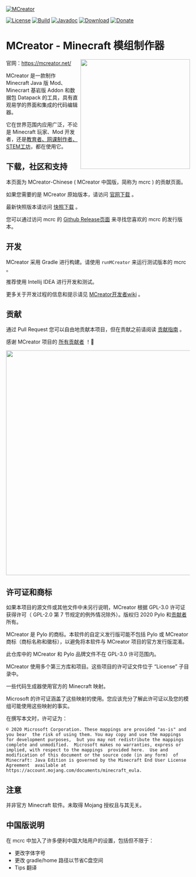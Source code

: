 [![MCreator](https://mcreator.net/image/brand/mcreator300s.png)](https://mcreator.net/)

[![License](https://img.shields.io/badge/License-GPLv3-blue.svg?style=flat-square)](https://github.com/MCreator/MCreator/blob/master/LICENSE.txt)
[![Build](https://img.shields.io/github/workflow/status/MCreator/MCreator/Build%20and%20test?style=flat-square)](https://github.com/MCreator/MCreator/actions/workflows/test.yml)
[![Javadoc](https://img.shields.io/badge/java-doc-%44cc11?style=flat-square)](https://mcreator.github.io/MCreator)
[![Download](https://img.shields.io/badge/Download-release-%2393c54b?style=flat-square)](https://mcreator.net/download)
[![Donate](https://img.shields.io/badge/Donate-%E2%99%A1-%23ff7c00?style=flat-square)](https://mcreator.net/donate)

# MCreator - Minecraft 模组制作器

<img align="right" width="300" src="https://mcreator.net/image/mcreatoruifront.png">

官网：https://mcreator.net/

MCreator 是一款制作 Minecraft Java 版 Mod、Minecrart 基岩版 Addon 和数据包 Datapack 的工具，具有直观易学的界面和集成的代码编辑器。

它在世界范围内应用广泛，不论是 Minecraft 玩家、Mod 开发者，还是[教育者、网课制作者、STEM工坊](https://mcreator.net/education)，都在使用它。

## 下载，社区和支持

本页面为 MCreator-Chinese ( MCreator 中国版，简称为 mcrc ) 的贡献页面。

如果您需要的是 MCreator 原始版本，请访问 [官网下载](https://mcreator.net/download) 。

最新快照版本请访问 [快照下载](https://mcreator.net/download/snapshots) 。

您可以通过访问 mcrc 的 [Github Release页面](https://github.com/cdc12345/MCreator-Chinese/releases) 来寻找您喜欢的 mcrc 的发行版本。

## 开发

MCreator 采用 Gradle 进行构建。请使用 `runMCreator` 来运行测试版本的 mcrc 。

推荐使用 Intellij IDEA 进行开发和测试。

更多关于开发过程的信息和提示请见 [MCreator开发者wiki](https://github.com/MCreator/MCreator/wiki) 。

## 贡献

通过 Pull Request 您可以自由地贡献本项目，但在贡献之前请阅读 [贡献指南](CONTRIBUTING.md) 。

感谢 MCreator 项目的 [所有贡献者](https://github.com/MCreator/MCreator/graphs/contributors) ！💚

<a href="https://github.com/cdc12345/MCreator-Chinese/graphs/contributors">
  <img src="https://contrib.rocks/image?repo=cdc12345/MCreator-Chinese" width="615"/>
</a>

## 许可证和商标

如果本项目的源文件或其他文件中未另行说明，MCreator 根据 GPL-3.0 许可证获得许可（ GPL-2.0 第 7 节规定的例外情况除外）。版权归 2020 Pylo 和[贡献者](https://github.com/MCreator/MCreator/graphs/contributors)所有。

MCreator 是 Pylo 的商标。本软件的自定义发行版可能不包括 Pylo 或 MCreator 商标（商标名称和徽标），以避免将本软件与 MCreator 项目的官方发行版混淆。

此仓库中的 MCreator 和 Pylo 品牌文件不在 GPL-3.0 许可范围内。

MCreator 使用多个第三方库和项目。这些项目的许可证文件位于 “License” 子目录中。

一些代码生成器使用官方的 Minecraft 映射。

Microsoft 的许可证涵盖了这些映射的使用。您应该充分了解此许可证以及您的模组可能使用这些映射的事实。

在撰写本文时，许可证为：

`© 2020 Microsoft Corporation. These mappings are provided "as-is" and you bear 
the risk of using them. You may copy and use the mappings for development purposes, 
but you may not redistribute the mappings complete and unmodified. 
Microsoft makes no warranties, express or implied, with respect to the mappings 
provided here.  Use and modification of this document or the source code (in any form) 
of Minecraft: Java Edition is governed by the Minecraft End User License Agreement 
available at https://account.mojang.com/documents/minecraft_eula.`

## 注意

并非官方 Minecraft 软件。未取得 Mojang 授权且与其无关。

## 中国版说明

在 mcrc 中加入了许多便利中国大陆用户的设置，包括但不限于：

* 更改字体字号
* 更改 gradle/home 路径以节省C盘空间
* Tips 翻译
